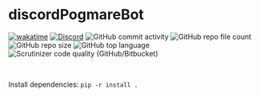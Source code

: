 # discordPogmareBot

[![wakatime](https://wakatime.com/badge/github/BonHowi/discordBot.svg)](https://wakatime.com/badge/github/BonHowi/discordBot)
[![Discord](https://img.shields.io/discord/871434324023599155?logo=server)](https://discord.gg/Kt35Jtc5nT)
![GitHub commit activity](https://img.shields.io/github/commit-activity/w/BonHowi/discordPogmareBot)
![GitHub repo file count](https://img.shields.io/github/directory-file-count/BonHowi/discordPogmareBot)
![GitHub repo size](https://img.shields.io/github/repo-size/BonHowi/discordPogmareBot)
![GitHub top language](https://img.shields.io/github/languages/top/BonHowi/discordPogmareBot)
![Scrutinizer code quality (GitHub/Bitbucket)](https://img.shields.io/scrutinizer/quality/g/BonHowi/discordPogmareBot)


<br />
 
Install dependencies:
`pip -r install .`


